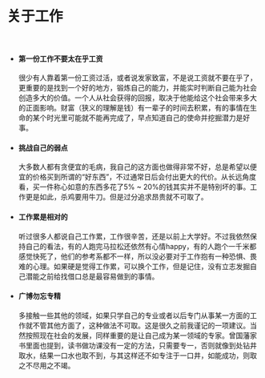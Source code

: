 # 关于工作

<br>

- #### 第一份工作不要太在乎工资

  很少有人靠着第一份工资过活，或者说发家致富，不是说工资就不要在乎了，更重要的是找到一个好的地方，锻炼自己的能力，并能实时判断自己能为社会创造多大的价值。一个人从社会获得的回报，取决于他能给这个社会带来多大的正面影响。财富（狭义的理解是钱）有一辈子的时间去积累，有的事情在生命的某个时光里可能就不能再完成了，早点知道自己的使命并挖掘潜力是好事。

- #### 挑战自己的弱点

  大多数人都有贪便宜的毛病，我自己的这方面也做得非常不好，总是希望以便宜的价格买到所谓的“好东西”，不过通常日后会付出更大的代价。从长远角度看，买一件称心如意的东西多花了5% ~ 20%的钱其实并不是特别坏的事。工作更是如此，杀鸡要用牛刀。但是过分追求昂贵就不可取了。

- #### 工作累是相对的

  听过很多人都说自己工作累，工作很辛苦，还是以前上大学好。不过我依然保持自己的看法，有的人跑完马拉松还依然有心情happy，有的人跑个一千米都感觉快死了，他们的参考系都不一样，所以没必要对于工作抱有一种恐惧、畏难的心理。如果硬是觉得工作累，可以换个工作，但是记住，没有立志发掘自己潜能之前给找借口总是最容易做到的事情。

- #### 广博勿忘专精

  多接触一些其他的领域，如果只学自己的专业或者以后专门从事某一方面的工作就不管其他方面了，这种做法不可取。这是很久之前我谨记的一项建议。当然按照现在社会的发展，同样重要的是让自己成为某一领域的专家。曾国藩家书里面也提到，读书做功课没有一定的方法，只需要专一，否则就像到处钻井取水，结果一口水也取不到，与其这样还不如专注于一口井，如能成功，则取之不尽用之不竭。